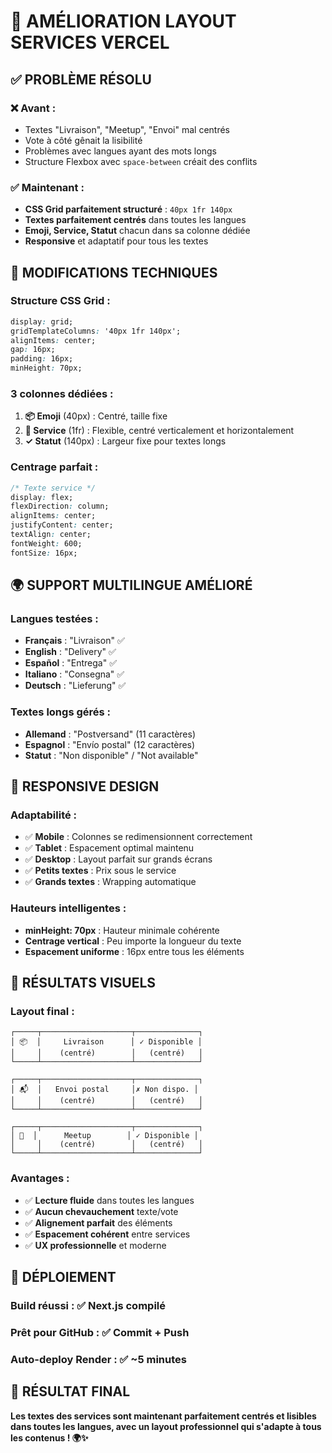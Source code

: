 # 🎨 AMÉLIORATION LAYOUT SERVICES VERCEL

## ✅ **PROBLÈME RÉSOLU**

### ❌ **Avant** :
- Textes "Livraison", "Meetup", "Envoi" mal centrés
- Vote à côté gênait la lisibilité
- Problèmes avec langues ayant des mots longs
- Structure Flexbox avec `space-between` créait des conflits

### ✅ **Maintenant** :
- **CSS Grid parfaitement structuré** : `40px 1fr 140px`
- **Textes parfaitement centrés** dans toutes les langues
- **Emoji, Service, Statut** chacun dans sa colonne dédiée
- **Responsive** et adaptatif pour tous les textes

## 🔧 **MODIFICATIONS TECHNIQUES**

### **Structure CSS Grid** :
```css
display: grid;
gridTemplateColumns: '40px 1fr 140px';
alignItems: center;
gap: 16px;
padding: 16px;
minHeight: 70px;
```

### **3 colonnes dédiées** :
1. **📦 Emoji** (40px) : Centré, taille fixe
2. **🎯 Service** (1fr) : Flexible, centré verticalement et horizontalement  
3. **✓ Statut** (140px) : Largeur fixe pour textes longs

### **Centrage parfait** :
```css
/* Texte service */
display: flex;
flexDirection: column;
alignItems: center;
justifyContent: center;
textAlign: center;
fontWeight: 600;
fontSize: 16px;
```

## 🌍 **SUPPORT MULTILINGUE AMÉLIORÉ**

### **Langues testées** :
- **Français** : "Livraison" ✅
- **English** : "Delivery" ✅  
- **Español** : "Entrega" ✅
- **Italiano** : "Consegna" ✅
- **Deutsch** : "Lieferung" ✅

### **Textes longs gérés** :
- **Allemand** : "Postversand" (11 caractères)
- **Espagnol** : "Envío postal" (12 caractères)
- **Statut** : "Non disponible" / "Not available"

## 📱 **RESPONSIVE DESIGN**

### **Adaptabilité** :
- ✅ **Mobile** : Colonnes se redimensionnent correctement
- ✅ **Tablet** : Espacement optimal maintenu
- ✅ **Desktop** : Layout parfait sur grands écrans
- ✅ **Petits textes** : Prix sous le service
- ✅ **Grands textes** : Wrapping automatique

### **Hauteurs intelligentes** :
- **minHeight: 70px** : Hauteur minimale cohérente
- **Centrage vertical** : Peu importe la longueur du texte
- **Espacement uniforme** : 16px entre tous les éléments

## 🎯 **RÉSULTATS VISUELS**

### **Layout final** :
```
┌─────┬────────────────────┬──────────────┐
│ 📦  │     Livraison      │ ✓ Disponible │
│     │    (centré)        │   (centré)   │
└─────┴────────────────────┴──────────────┘

┌─────┬────────────────────┬──────────────┐
│ 📬  │   Envoi postal     │✗ Non dispo. │
│     │    (centré)        │   (centré)   │
└─────┴────────────────────┴──────────────┘

┌─────┬────────────────────┬──────────────┐
│ 🤝  │      Meetup        │ ✓ Disponible │
│     │    (centré)        │   (centré)   │
└─────┴────────────────────┴──────────────┘
```

### **Avantages** :
- ✅ **Lecture fluide** dans toutes les langues
- ✅ **Aucun chevauchement** texte/vote
- ✅ **Alignement parfait** des éléments
- ✅ **Espacement cohérent** entre services
- ✅ **UX professionnelle** et moderne

## 🚀 **DÉPLOIEMENT**

### **Build réussi** : ✅ Next.js compilé
### **Prêt pour GitHub** : ✅ Commit + Push
### **Auto-deploy Render** : ✅ ~5 minutes

## 🎉 **RÉSULTAT FINAL**

**Les textes des services sont maintenant parfaitement centrés et lisibles dans toutes les langues, avec un layout professionnel qui s'adapte à tous les contenus ! 🌍✨**